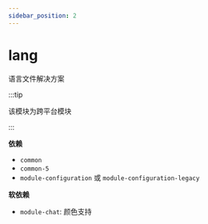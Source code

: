 ```yaml
---
sidebar_position: 2
---
```


# lang

语言文件解决方案

:::tip

该模块为跨平台模块

:::

**依赖**

- `common`
- `common-5`
- `module-configuration` 或 `module-configuration-legacy`

**软依赖**

- `module-chat`: 颜色支持